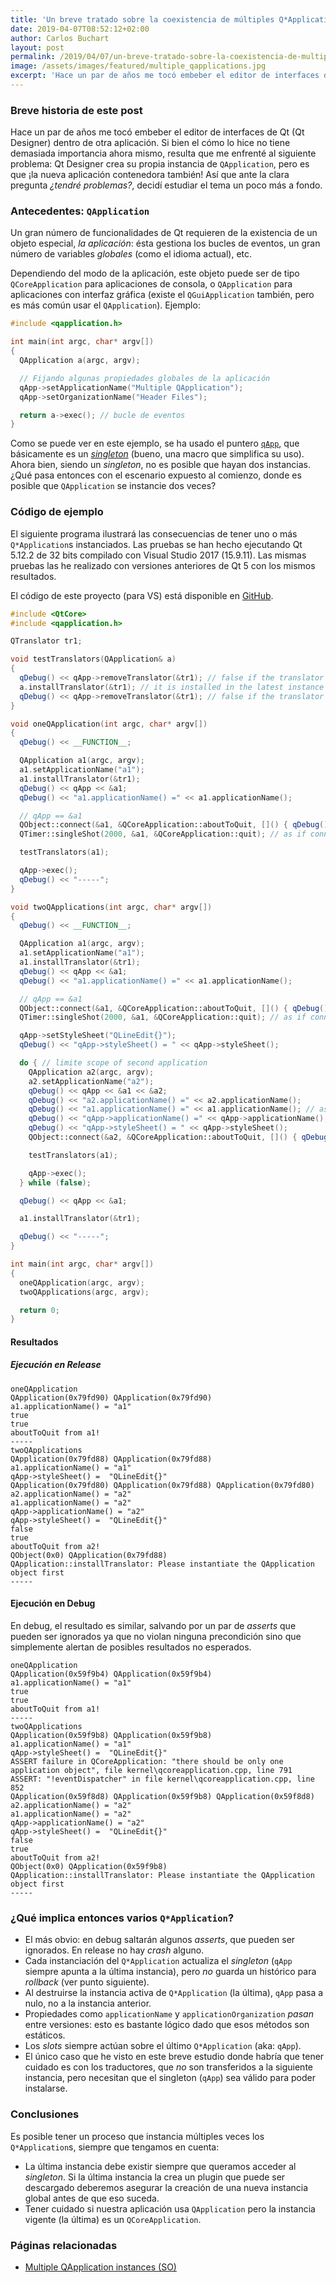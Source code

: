 ```yaml
---
title: 'Un breve tratado sobre la coexistencia de múltiples Q*Application'
date: 2019-04-07T08:52:12+02:00
author: Carlos Buchart
layout: post
permalink: /2019/04/07/un-breve-tratado-sobre-la-coexistencia-de-multiples-qapplication/
image: /assets/images/featured/multiple_qapplications.jpg
excerpt: 'Hace un par de años me tocó embeber el editor de interfaces de Qt (Qt Designer) dentro de otra aplicación. Si bien el cómo lo hice no tiene demasiada importancia ahora mismo, resulta que me enfrenté al siguiente problema: Qt Designer crea su propia instancia de QApplication, pero es que ¡la nueva aplicación contenedora también! Así que ante la clara pregunta ¿tendré problemas?, decidí estudiar el tema un poco más a fondo.'
---
```

### Breve historia de este post
Hace un par de años me tocó embeber el editor de interfaces de Qt (Qt Designer) dentro de otra aplicación. Si bien el cómo lo hice no tiene demasiada importancia ahora mismo, resulta que me enfrenté al siguiente problema: Qt Designer crea su propia instancia de `QApplication`, pero es que ¡la nueva aplicación contenedora también! Así que ante la clara pregunta _¿tendré problemas?_, decidí estudiar el tema un poco más a fondo.

### Antecedentes: `QApplication`
Un gran número de funcionalidades de Qt requieren de la existencia de un objeto especial, _la aplicación_: ésta gestiona los bucles de eventos, un gran número de variables _globales_ (como el idioma actual), etc.

Dependiendo del modo de la aplicación, este objeto puede ser de tipo `QCoreApplication` para aplicaciones de consola, o `QApplication` para aplicaciones con interfaz gráfica (existe el `QGuiApplication` también, pero es más común usar el `QApplication`). Ejemplo:

```cpp
#include <qapplication.h>

int main(int argc, char* argv[])
{
  QApplication a(argc, argv);

  // Fijando algunas propiedades globales de la aplicación
  qApp->setApplicationName("Multiple QApplication");
  qApp->setOrganizationName("Header Files");

  return a->exec(); // bucle de eventos
}
```

Como se puede ver en este ejemplo, se ha usado el puntero [`qApp`](https://doc.qt.io/qt-5/qapplication.html#qApp), que básicamente es un [_singleton_](https://en.wikipedia.org/wiki/Singleton_pattern) (bueno, una macro que simplifica su uso). Ahora bien, siendo un _singleton_, no es posible que hayan dos instancias. ¿Qué pasa entonces con el escenario expuesto al comienzo, donde es posible que `QApplication` se instancie dos veces?

### Código de ejemplo
El siguiente programa ilustrará las consecuencias de tener uno o más `Q*Application`s instanciados. Las pruebas se han hecho ejecutando Qt 5.12.2 de 32 bits compilado con Visual Studio 2017 (15.9.11). Las mismas pruebas las he realizado con versiones anteriores de Qt 5 con los mismos resultados.

El código de este proyecto (para VS) está disponible en [GitHub](https://github.com/BlogHeaderFiles/SourceCode/tree/master/Multiple_QApplications).

```cpp
#include <QtCore>
#include <qapplication.h>

QTranslator tr1;

void testTranslators(QApplication& a)
{
  qDebug() << qApp->removeTranslator(&tr1); // false if the translator is not installed
  a.installTranslator(&tr1); // it is installed in the latest instance (as if called from qApp)
  qDebug() << qApp->removeTranslator(&tr1); // false if the translator is not installed
}

void oneQApplication(int argc, char* argv[])
{
  qDebug() << __FUNCTION__;

  QApplication a1(argc, argv);
  a1.setApplicationName("a1");
  a1.installTranslator(&tr1);
  qDebug() << qApp << &a1;
  qDebug() << "a1.applicationName() =" << a1.applicationName();

  // qApp == &a1
  QObject::connect(&a1, &QCoreApplication::aboutToQuit, []() { qDebug() << "aboutToQuit from a1!"; });
  QTimer::singleShot(2000, &a1, &QCoreApplication::quit); // as if connected to latest qApp

  testTranslators(a1);

  qApp->exec();
  qDebug() << "-----";
}

void twoQApplications(int argc, char* argv[])
{
  qDebug() << __FUNCTION__;

  QApplication a1(argc, argv);
  a1.setApplicationName("a1");
  a1.installTranslator(&tr1);
  qDebug() << qApp << &a1;
  qDebug() << "a1.applicationName() =" << a1.applicationName();

  // qApp == &a1
  QObject::connect(&a1, &QCoreApplication::aboutToQuit, []() { qDebug() << "aboutToQuit from a1!"; });
  QTimer::singleShot(2000, &a1, &QCoreApplication::quit); // as if connected to latest qApp

  qApp->setStyleSheet("QLineEdit{}");
  qDebug() << "qApp->styleSheet() = " << qApp->styleSheet();

  do { // limite scope of second application
    QApplication a2(argc, argv);
    a2.setApplicationName("a2");
    qDebug() << qApp << &a1 << &a2;
    qDebug() << "a2.applicationName() =" << a2.applicationName();
    qDebug() << "a1.applicationName() =" << a1.applicationName(); // as if called from qApp
    qDebug() << "qApp->applicationName() =" << qApp->applicationName();
    qDebug() << "qApp->styleSheet() = " << qApp->styleSheet();
    QObject::connect(&a2, &QCoreApplication::aboutToQuit, []() { qDebug() << "aboutToQuit from a2!"; });

    testTranslators(a1);

    qApp->exec();
  } while (false);

  qDebug() << qApp << &a1;

  a1.installTranslator(&tr1);

  qDebug() << "-----";
}

int main(int argc, char* argv[])
{
  oneQApplication(argc, argv);
  twoQApplications(argc, argv);

  return 0;
}
```

#### Resultados
##### Ejecución en Release
```
oneQApplication
QApplication(0x79fd90) QApplication(0x79fd90)
a1.applicationName() = "a1"
true
true
aboutToQuit from a1!
-----
twoQApplications
QApplication(0x79fd88) QApplication(0x79fd88)
a1.applicationName() = "a1"
qApp->styleSheet() =  "QLineEdit{}"
QApplication(0x79fd80) QApplication(0x79fd88) QApplication(0x79fd80)
a2.applicationName() = "a2"
a1.applicationName() = "a2"
qApp->applicationName() = "a2"
qApp->styleSheet() =  "QLineEdit{}"
false
true
aboutToQuit from a2!
QObject(0x0) QApplication(0x79fd88)
QApplication::installTranslator: Please instantiate the QApplication object first
-----
```

#### Ejecución en Debug
En debug, el resultado es similar, salvando por un par de _asserts_ que pueden ser ignorados ya que no violan ninguna precondición sino que simplemente alertan de posibles resultados no esperados.

```
oneQApplication
QApplication(0x59f9b4) QApplication(0x59f9b4)
a1.applicationName() = "a1"
true
true
aboutToQuit from a1!
-----
twoQApplications
QApplication(0x59f9b8) QApplication(0x59f9b8)
a1.applicationName() = "a1"
qApp->styleSheet() =  "QLineEdit{}"
ASSERT failure in QCoreApplication: "there should be only one application object", file kernel\qcoreapplication.cpp, line 791
ASSERT: "!eventDispatcher" in file kernel\qcoreapplication.cpp, line 852
QApplication(0x59f8d8) QApplication(0x59f9b8) QApplication(0x59f8d8)
a2.applicationName() = "a2"
a1.applicationName() = "a2"
qApp->applicationName() = "a2"
qApp->styleSheet() =  "QLineEdit{}"
false
true
aboutToQuit from a2!
QObject(0x0) QApplication(0x59f9b8)
QApplication::installTranslator: Please instantiate the QApplication object first
-----
```

### ¿Qué implica entonces varios `Q*Application`?
- El más obvio: en debug saltarán algunos _asserts_, que pueden ser ignorados. En release no hay _crash_ alguno.
- Cada instanciación del `Q*Application` actualiza el _singleton_ (`qApp` siempre apunta a la última instancia), pero *no* guarda un histórico para _rollback_ (ver punto siguiente).
- Al destruirse la instancia activa de `Q*Application` (la última), `qApp` pasa a nulo, no a la instancia anterior.
- Propiedades como `applicationName` y `applicationOrganization` _pasan_ entre versiones: esto es bastante lógico dado que esos métodos son estáticos.
- Los _slots_ siempre actúan sobre el último `Q*Application` (aka: `qApp`).
- El único caso que he visto en este breve estudio donde habría que tener cuidado es con los traductores, que *no* son transferidos a la siguiente instancia, pero necesitan que el singleton (`qApp`) sea válido para poder instalarse.

### Conclusiones
Es posible tener un proceso que instancia múltiples veces los `Q*Application`s, siempre que tengamos en cuenta:
- La última instancia debe existir siempre que queramos acceder al _singleton_. Si la última instancia la crea un plugin que puede ser descargado deberemos asegurar la creación de una nueva instancia global antes de que eso suceda.
- Tener cuidado si nuestra aplicación usa `QApplication` pero la instancia vigente (la última) es un `QCoreApplication`.

### Páginas relacionadas
- [Multiple QApplication instances (SO)](https://stackoverflow.com/q/46304070/1485885)